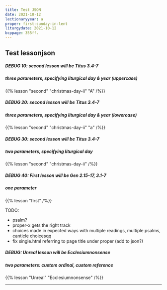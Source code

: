 ```yaml
---
title: Test JSON
date: 2021-10-12
lectionaryyear: a
proper: first-sunday-in-lent
liturgydate: 2021-10-12
bcppage: 355ff.
---
```


## Test lessonjson
##### DEBUG 10: second lesson will be Titus 3.4-7
##### three parameters, specifying liturgical day & year (uppercase)
{{% lesson "second" "christmas-day-ii" "A" /%}}

##### DEBUG 20: second lesson will be Titus 3.4-7
##### three parameters, specifying liturgical day & year (lowercase)
{{% lesson "second" "christmas-day-ii" "a" /%}}

##### DEBUG 30: second lesson will be Titus 3.4-7
##### two parameters, specifying liturgical day
{{% lesson "second" "christmas-day-ii" /%}}

##### DEBUG 40: First lesson will be Gen 2.15-17, 3.1-7
##### one parameter
{{% lesson "first" /%}}


TODO:
- psalm?
- proper-x gets the right track
- choices made in expected ways with multiple readings, multiple psalms, canticle choicesqq
- fix single.html referring to page title under proper (add to json?)

##### DEBUG: Unreal lesson will be Ecclesiumnonsense
##### two parameters: custom ordinal, custom reference
{{% lesson "Unreal" "Ecclesiumnonsense" /%}}


----------
